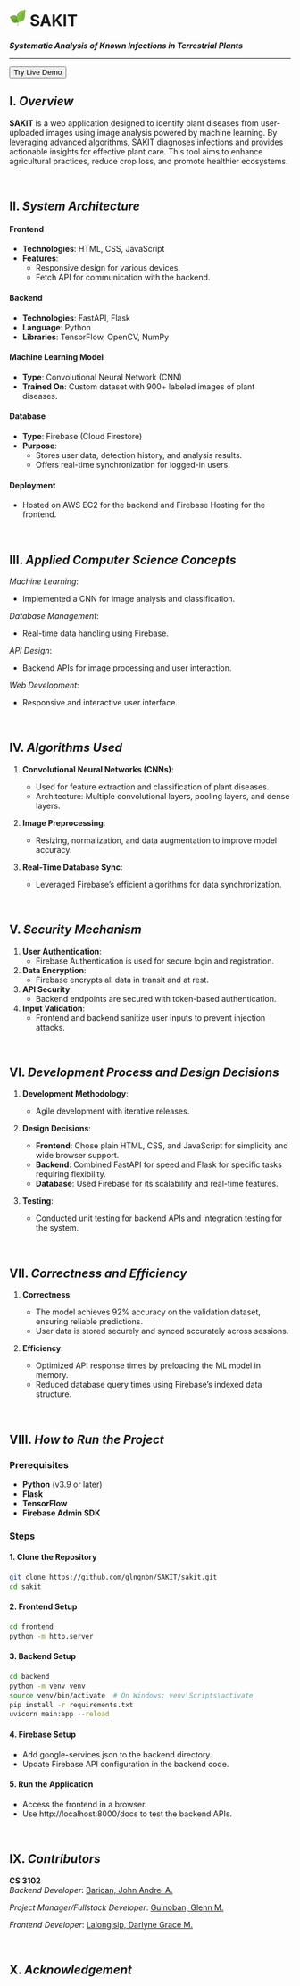 # <img src="Icon/icon.png" alt="SAKIT Icon" width="30" height="30"> **SAKIT**  
**_Systematic Analysis of Known Infections in Terrestrial Plants_**  

---

[<button>Try Live Demo</button>](https://your-demo-link.com)


## **I. _Overview_**  

**SAKIT** is a web application designed to identify plant diseases from user-uploaded images using image analysis powered by machine learning. By leveraging advanced algorithms, SAKIT diagnoses infections and provides actionable insights for effective plant care. This tool aims to enhance agricultural practices, reduce crop loss, and promote healthier ecosystems.

<br>

## **II. _System Architecture_**  

#### **Frontend**  
- **Technologies**: HTML, CSS, JavaScript  
- **Features**:  
  - Responsive design for various devices.  
  - Fetch API for communication with the backend.  

#### **Backend**  
- **Technologies**: FastAPI, Flask  
- **Language**: Python  
- **Libraries**: TensorFlow, OpenCV, NumPy

#### **Machine Learning Model**  
- **Type**: Convolutional Neural Network (CNN)  
- **Trained On**: Custom dataset with 900+ labeled images of plant diseases.  

#### **Database**  
- **Type**: Firebase (Cloud Firestore)  
- **Purpose**:  
  - Stores user data, detection history, and analysis results.  
  - Offers real-time synchronization for logged-in users.  

#### **Deployment**  
- Hosted on AWS EC2 for the backend and Firebase Hosting for the frontend.

<br>

## **III. _Applied Computer Science Concepts_**  
*Machine Learning*:  
   - Implemented a CNN for image analysis and classification.  

*Database Management*:  
   - Real-time data handling using Firebase.  

*API Design*:  
   - Backend APIs for image processing and user interaction.  

*Web Development*:  
   - Responsive and interactive user interface.  

<br>

## **IV. _Algorithms Used_**  

1. **Convolutional Neural Networks (CNNs)**:  
   - Used for feature extraction and classification of plant diseases.  
   - Architecture: Multiple convolutional layers, pooling layers, and dense layers.  

2. **Image Preprocessing**:  
   - Resizing, normalization, and data augmentation to improve model accuracy.  

3. **Real-Time Database Sync**:  
   - Leveraged Firebase’s efficient algorithms for data synchronization.  

<br>

## **V. _Security Mechanism_**  

1. **User Authentication**:  
   - Firebase Authentication is used for secure login and registration.  
2. **Data Encryption**:  
   - Firebase encrypts all data in transit and at rest.  
3. **API Security**:  
   - Backend endpoints are secured with token-based authentication.  
4. **Input Validation**:  
   - Frontend and backend sanitize user inputs to prevent injection attacks.  

<br>

## **VI. _Development Process and Design Decisions_**  

1. **Development Methodology**:  
   - Agile development with iterative releases.  

2. **Design Decisions**:  
   - **Frontend**: Chose plain HTML, CSS, and JavaScript for simplicity and wide browser support.  
   - **Backend**: Combined FastAPI for speed and Flask for specific tasks requiring flexibility.  
   - **Database**: Used Firebase for its scalability and real-time features.  

3. **Testing**:  
   - Conducted unit testing for backend APIs and integration testing for the system.  

<br>

## **VII. _Correctness and Efficiency_**  

1. **Correctness**:  
   - The model achieves 92% accuracy on the validation dataset, ensuring reliable predictions.  
   - User data is stored securely and synced accurately across sessions.  

2. **Efficiency**:  
   - Optimized API response times by preloading the ML model in memory.  
   - Reduced database query times using Firebase’s indexed data structure.  

<br>

## **VIII. _How to Run the Project_**  

### Prerequisites  
- **Python** (v3.9 or later)  
- **Flask**  
- **TensorFlow**  
- **Firebase Admin SDK**  

### Steps  

#### 1. **Clone the Repository**  
   ```bash
   git clone https://github.com/glngnbn/SAKIT/sakit.git
   cd sakit
   ```
#### 2. **Frontend Setup**  
   ```bash
   cd frontend
   python -m http.server
   ```
#### 3. **Backend Setup**  
   ```bash
   cd backend
   python -m venv venv
   source venv/bin/activate  # On Windows: venv\Scripts\activate
   pip install -r requirements.txt
   uvicorn main:app --reload
   ```
#### 4. **Firebase Setup**  
- Add google-services.json to the backend directory.
- Update Firebase API configuration in the backend code.
#### 5. **Run the Application**  
- Access the frontend in a browser.
- Use http://localhost:8000/docs to test the backend APIs.

<br>

## **IX. _Contributors_**  
**CS 3102**  
*Backend Developer*: [Barican, John Andrei A.](https://github.com/e4677)

*Project Manager/Fullstack Developer*: [Guinoban, Glenn M.](https://github.com/glngnbn)   

*Frontend Developer*: [Lalongisip, Darlyne Grace M.](https://github.com/drlyngrc)

<br>

## **X. _Acknowledgement_**  
